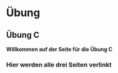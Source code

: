 
# Übung

## Übung C

**Willkommen auf der Seite für die Übung C**

### Hier werden alle drei Seiten verlinkt
